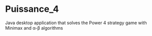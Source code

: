 # Puissance_4
Java desktop application that solves the Power 4 strategy game with Minimax and α-β algorithms
